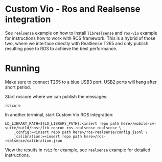 # Custom Vio - Ros and Realsense integration

See `realsense` example on how to install `librealsense` and `ros-vio` example for instructions how to work with ROS framework. This is a hybrid of those two, where we interface directly with RealSense T265 and only publish resulting pose to ROS to achieve the best performance.

# Running

Make sure to connect T265 to a blue USB3 port. USB2 ports will hang after short period.

Start roscore where we can publish the messages:
```
roscore
```

In another terminal, start Custom Vio ROS integration:
```
LD_LIBRARY_PATH=${LD_LIBRARY_PATH}:<insert repo path here>/mobile-cv-suite/build/host/lib rosrun ros-realsense realsense \
    _config:=<insert repo path here>/ros-realsense/config.jsonl \
    _calibration:=<insert repo path here>/ros-realsense/calibration.json
```

View the results in `rviz` for example, see `realsense` example for detailed instructions.

